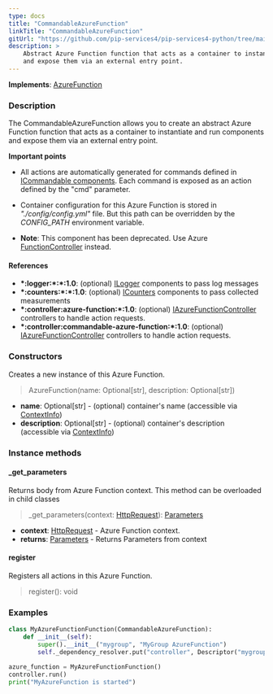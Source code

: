 ```yaml
---
type: docs
title: "CommandableAzureFunction"
linkTitle: "CommandableAzureFunction"
gitUrl: "https://github.com/pip-services4/pip-services4-python/tree/main/pip-services4-azure-python"
description: >
    Abstract Azure Function function that acts as a container to instantiate and run components
    and expose them via an external entry point.
---
```


**Implements**: [AzureFunction](../azure_function)

### Description
The CommandableAzureFunction allows you to create an abstract Azure Function function that acts as a container to instantiate and run components and expose them via an external entry point.

**Important points**

- All actions are automatically generated for commands defined in [ICommandable components](../../../rpc/commands/icommandable). Each command is exposed as an action defined by the "cmd" parameter.
  
- Container configuration for this Azure Function is stored in *"./config/config.yml"* file. But this path can be overridden by the *CONFIG_PATH* environment variable.
 
- **Note**: This component has been deprecated. Use Azure [FunctionController](../../controllers/azure_function_controller) instead.


#### References

- **\*:logger:\*:\*:1.0**: (optional) [ILogger](../../../observability/log/ilogger) components to pass log messages
- **\*:counters:\*:\*:1.0**: (optional) [ICounters](../../../observability/count/icounters) components to pass collected measurements
- **\*:controller:azure-function:\*:1.0**: (optional) [IAzureFunctionController](../../controllers/iazure_function_controller) controllers to handle action requests.
- **\*:controller:commandable-azure-function:\*:1.0**: (optional) [IAzureFunctionController](../../controllers/iazure_function_controller) controllers to handle action requests.

### Constructors
Creates a new instance of this Azure Function.

> AzureFunction(name: Optional[str], description: Optional[str])

- **name**: Optional[str] - (optional) container's name (accessible via [ContextInfo](../../../components/context/context_info))
- **description**: Optional[str] - (optional) container's description (accessible via [ContextInfo](../../../components/context/context_info))


### Instance methods

#### _get_parameters
Returns body from Azure Function context.
This method can be overloaded in child classes

> _get_parameters(context: [HttpRequest](https://docs.microsoft.com/en-us/python/api/azure-functions/azure.functions.httprequest?view=azure-python)): [Parameters](../../../components/exec/parameters)

- **context**: [HttpRequest](https://docs.microsoft.com/en-us/python/api/azure-functions/azure.functions.httprequest?view=azure-python) - Azure Function context.
- **returns**: [Parameters](../../../components/exec/parameters) - Returns Parameters from context

#### register
Registers all actions in this Azure Function.

> register(): void


### Examples

```python
class MyAzureFunctionFunction(CommandableAzureFunction):
    def __init__(self):
        super().__init__("mygroup", "MyGroup AzureFunction")
        self._dependency_resolver.put("controller", Descriptor("mygroup", "controller", "*", "*", "1.0"))

azure_function = MyAzureFunctionFunction()
controller.run()
print("MyAzureFunction is started")
```
